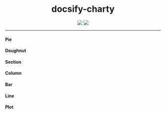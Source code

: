 <div align="center">

# docsify-charty

[![](https://img.shields.io/badge/%20-@markbattistella-blue?logo=paypal&style=for-the-badge)](https://www.paypal.me/markbattistella/6AUD)
[![](https://img.shields.io/badge/%20-buymeacoffee-black?logo=buy-me-a-coffee&style=for-the-badge)](https://www.buymeacoffee.com/markbattistella)
</div>

---

<!-- tabs:start -->

#### **Pie**

[](charty/pie.md ':include')

#### **Doughnut**

[](charty/doughnut.md ':include')

#### **Section**

[](charty/section.md ':include')

#### **Column**

[](charty/column.md ':include')

#### **Bar**

[](charty/bar.md ':include')

#### **Line**

[](charty/line.md ':include')

#### **Plot**

[](charty/plot.md ':include')

<!-- tabs:end -->
